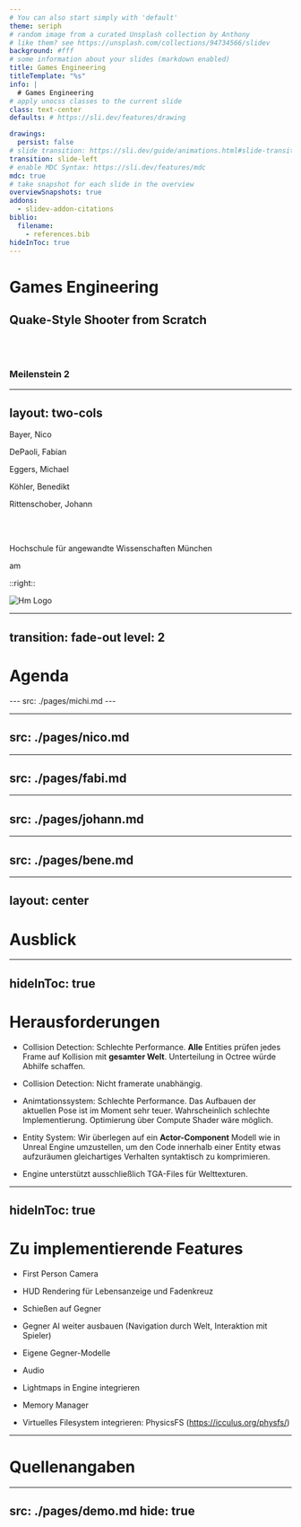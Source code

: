 ```yaml
---
# You can also start simply with 'default'
theme: seriph
# random image from a curated Unsplash collection by Anthony
# like them? see https://unsplash.com/collections/94734566/slidev
background: #fff
# some information about your slides (markdown enabled)
title: Games Engineering
titleTemplate: "%s"
info: |
  # Games Engineering
# apply unocss classes to the current slide
class: text-center
defaults: # https://sli.dev/features/drawing

drawings:
  persist: false
# slide transition: https://sli.dev/guide/animations.html#slide-transitions
transition: slide-left
# enable MDC Syntax: https://sli.dev/features/mdc
mdc: true
# take snapshot for each slide in the overview
overviewSnapshots: true
addons:
  - slidev-addon-citations
biblio:
  filename:
    - references.bib
hideInToc: true
---
```


# Games Engineering
## Quake-Style Shooter from Scratch

<br/>
<br/>

### Meilenstein 2

<!--
The last comment block of each slide will be treated as slide notes. It will be visible and editable in Presenter Mode along with the slide. [Read more in the docs](https://sli.dev/guide/syntax.html#notes)
-->
---
layout: two-cols
---

Bayer, Nico

DePaoli, Fabian

Eggers, Michael

Köhler, Benedikt

Rittenschober, Johann

<br/>
<br/>

Hochschule für angewandte Wissenschaften München

<span>am <Today/></span>

::right::


<div class="flex justify-end">
<div class="w-30">

![Hm Logo](/img/hm-logo.png)

</div>
</div>

---
transition: fade-out
level: 2
---

# Agenda

<Toc maxDepth="1"/>
---
src: ./pages/michi.md
---

---
src: ./pages/nico.md
---

---
src: ./pages/fabi.md
---

---
src: ./pages/johann.md
---

---
src: ./pages/bene.md
---

---
layout: center
---

# Ausblick

---
hideInToc: true
---

# Herausforderungen

- Collision Detection: Schlechte Performance. **Alle** Entities prüfen jedes Frame auf Kollision mit
**gesamter Welt**. Unterteilung in Octree würde Abhilfe schaffen.

- Collision Detection: Nicht framerate unabhängig.

- Animtationssystem: Schlechte Performance. Das Aufbauen der aktuellen Pose ist im Moment sehr teuer.
Wahrscheinlich schlechte Implementierung. Optimierung über Compute Shader wäre möglich.

- Entity System: Wir überlegen auf ein **Actor-Component** Modell wie in Unreal Engine umzustellen,
um den Code innerhalb einer Entity etwas aufzuräumen gleichartiges Verhalten syntaktisch zu komprimieren.

- Engine unterstützt ausschließlich TGA-Files für Welttexturen.

---
hideInToc: true
---

# Zu implementierende Features

- First Person Camera

- HUD Rendering für Lebensanzeige und Fadenkreuz

- Schießen auf Gegner

- Gegner AI weiter ausbauen (Navigation durch Welt, Interaktion mit Spieler)

- Eigene Gegner-Modelle

- Audio

- Lightmaps in Engine integrieren

- Memory Manager

- Virtuelles Filesystem integrieren: PhysicsFS (https://icculus.org/physfs/)


---

# Quellenangaben

<BiblioList />

---
src: ./pages/demo.md
hide: true
---
